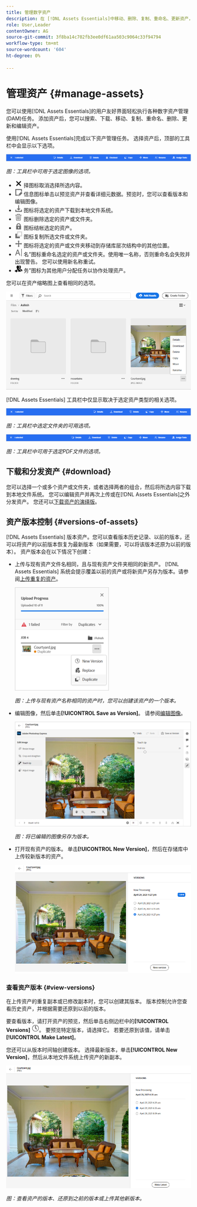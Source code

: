 ```yaml
---
title: 管理数字资产
description: 在 [!DNL Assets Essentials]中移动、删除、复制、重命名、更新资产，以及对其进行版本更新。
role: User,Leader
contentOwner: AG
source-git-commit: 3f8ba14c702fb3ee0df61aa503c9064c33f94794
workflow-type: tm+mt
source-wordcount: '604'
ht-degree: 0%

---
```



# 管理资产 {#manage-assets}

您可以使用[!DNL Assets Essentials]的用户友好界面轻松执行各种数字资产管理(DAM)任务。 添加资产后，您可以搜索、下载、移动、复制、重命名、删除、更新和编辑资产。

使用[!DNL Assets Essentials]完成以下资产管理任务。 选择资产后，顶部的工具栏中会显示以下选项。

![选择资产时的工具栏选项](assets/toolbar-image-selected.png)

*图：工具栏中可用于选定图像的选项。*

* ![取消选](assets/do-not-localize/close-icon.png) 择图标取消选择所选内容。
* ![详细](assets/do-not-localize/edit-in-icon.png) 信息图标单击以预览资产并查看详细元数据。预览时，您可以查看版本和编辑图像。
* ![下载](assets/do-not-localize/download-icon.png) 图标将选定的资产下载到本地文件系统。
* ![删除](assets/do-not-localize/delete-icon.png) 图标删除选定的资产或文件夹。
* ![结帐](assets/do-not-localize/checkout-icon.png) 图标结帐选定的资产。
* ![复制](assets/do-not-localize/copy-icon.png) 图标复制所选文件或文件夹。
* ![移动](assets/do-not-localize/move-icon.png) 图标将选定的资产或文件夹移动到存储库层次结构中的其他位置。
* ![“重命](assets/do-not-localize/rename-icon.png) 名”图标重命名选定的资产或文件夹。使用唯一名称，否则重命名会失败并出现警告。 您可以使用新名称重试。
* ![“分配任](assets/do-not-localize/review-delegate-icon.png) 务”图标为其他用户分配任务以协作处理资产。

您可以在资产缩略图上查看相同的选项。

![用于管理资产的资产缩略图的选项](assets/options-on-thumbnail.png)

[!DNL Assets Essentials] 工具栏中仅显示取决于选定资产类型的相关选项。

![选择资产时的工具栏选项](assets/toolbar-folder-selected.png)

*图：工具栏中选定文件夹的可用选项。*

![选择资产时的工具栏选项](assets/toolbar-pdf-selected.png)

*图：工具栏中可用于选定PDF文件的选项。*

## 下载和分发资产 {#download}

您可以选择一个或多个资产或文件夹，或者选择两者的组合，然后将所选内容下载到本地文件系统。 您可以编辑资产并再次上传或在[!DNL Assets Essentials]之外分发资产。 您还可以[下载资产的演绎版](/help/add-delete.md#renditions)。

## 资产版本控制 {#versions-of-assets}

<!-- 
TBD: query for engineering: How many versions are maintained. What happens when we reach that limit? Are old versions automatically removed? -->

[!DNL Assets Essentials] 版本资产。您可以查看版本历史记录、以前的版本，还可以将资产的以前版本恢复为最新版本（如果需要，可以将该版本还原为以前的版本）。 资产版本会在以下情况下创建：

* 上传与现有资产文件名相同，且与现有资产文件夹相同的新资产。 [!DNL Assets Essentials] 系统会提示覆盖以前的资产或将新资产另存为版本。请参阅[上传重复的资产](/help/add-delete.md#resolve-upload-fails)。

   ![上传时创建版本](assets/uploads-manage-duplicates.png)

   *图：上传与现有资产名称相同的资产时，您可以创建该资产的一个版本。*

* 编辑图像，然后单击&#x200B;**[!UICONTROL Save as Version]**。 请参阅[编辑图像](/help/edit-images.md)。

   ![将编辑的图像另存为版本](assets/edit-image2.png)

   *图：将已编辑的图像另存为版本。*

* 打开现有资产的版本。 单击&#x200B;**[!UICONTROL New Version]**，然后在存储库中上传较新版本的资产。

   ![用于从版本历史记录上传资产新版本的选项](assets/view-asset-versions2.png)

### 查看资产版本 {#view-versions}

在上传资产的重复副本或已修改副本时，您可以创建其版本。 版本控制允许您查看历史资产，并根据需要还原到以前的版本。

要查看版本，请打开资产的预览，然后单击右侧边栏中的&#x200B;**[!UICONTROL Versions]** ![版本图标](assets/do-not-localize/versions-clock-icon.png)。 要预览特定版本，请选择它。 若要还原到该值，请单击&#x200B;**[!UICONTROL Make Latest]**。

您还可以从版本时间轴创建版本。 选择最新版本，单击&#x200B;**[!UICONTROL New Version]**，然后从本地文件系统上传资产的新副本。

![查看资产版本](assets/view-asset-versions1.png)

*图：查看资产的版本、还原到之前的版本或上传其他新版本。*
